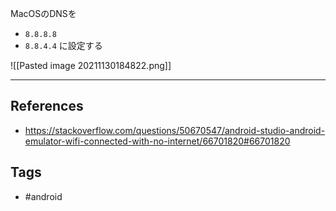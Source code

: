 MacOSのDNSを
- `8.8.8.8`
- `8.8.4.4`
に設定する

![[Pasted image 20211130184822.png]]

---
## References
- https://stackoverflow.com/questions/50670547/android-studio-android-emulator-wifi-connected-with-no-internet/66701820#66701820

## Tags
- #android 